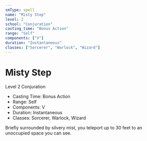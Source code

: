 ```yaml
---
smType: spell
name: "Misty Step"
level: 2
school: "Conjuration"
casting_time: "Bonus Action"
range: "Self"
components: ["V"]
duration: "Instantaneous"
classes: ["Sorcerer", "Warlock", "Wizard"]
---
```


# Misty Step
Level 2 Conjuration

- Casting Time: Bonus Action
- Range: Self
- Components: V
- Duration: Instantaneous
- Classes: Sorcerer, Warlock, Wizard

Briefly surrounded by silvery mist, you teleport up to 30 feet to an unoccupied space you can see.
